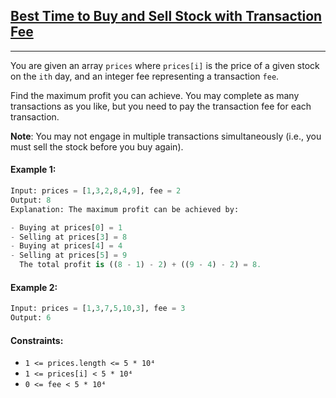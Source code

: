 ## [Best Time to Buy and Sell Stock with Transaction Fee](https://leetcode.com/problems/best-time-to-buy-and-sell-stock-with-transaction-fee/)

---

You are given an array `prices` where `prices[i]` is the price of a given stock on the `ith` day, and an integer fee representing a transaction `fee`.

Find the maximum profit you can achieve. You may complete as many transactions as you like, but you need to pay the transaction fee for each transaction.

**Note**: You may not engage in multiple transactions simultaneously (i.e., you must sell the stock before you buy again).

#### Example 1:

```python
Input: prices = [1,3,2,8,4,9], fee = 2
Output: 8
Explanation: The maximum profit can be achieved by:

- Buying at prices[0] = 1
- Selling at prices[3] = 8
- Buying at prices[4] = 4
- Selling at prices[5] = 9
  The total profit is ((8 - 1) - 2) + ((9 - 4) - 2) = 8.
```

#### Example 2:

```python
Input: prices = [1,3,7,5,10,3], fee = 3
Output: 6
```

#### Constraints:

- `1 <= prices.length <= 5 * 10⁴`
- `1 <= prices[i] < 5 * 10⁴`
- `0 <= fee < 5 * 10⁴`
